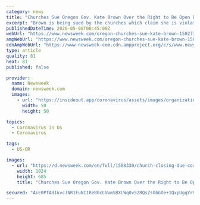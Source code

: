 ```yaml
---
category: news
title: "Churches Sue Oregon Gov. Kate Brown Over the Right to Be Open During COVID-19 Pandemic as State Details Road to Reopen"
excerpt: "Brown is being sued by the churches which claim she is violating the institution's First Amendment rights with stay-home orders amid the coronavirus pandemic."
publishedDateTime: 2020-05-08T08:45:00Z
webUrl: "https://www.newsweek.com/oregon-churches-sue-kate-brown-1502734"
ampWebUrl: "https://www.newsweek.com/oregon-churches-sue-kate-brown-1502734?amp=1"
cdnAmpWebUrl: "https://www-newsweek-com.cdn.ampproject.org/c/s/www.newsweek.com/oregon-churches-sue-kate-brown-1502734?amp=1"
type: article
quality: 81
heat: 81
published: false

provider:
  name: Newsweek
  domain: newsweek.com
  images:
    - url: "https://insideout.app/coronavirus/assets/images/organizations/newsweek.com-50x50.jpg"
      width: 50
      height: 50

topics:
  - Coronavirus in US
  - Coronavirus

tags:
  - US-OR

images:
  - url: "https://d.newsweek.com/en/full/1588330/church-closing-due-coronavirus.jpg"
    width: 1024
    height: 685
    title: "Churches Sue Oregon Gov. Kate Brown Over the Right to Be Open During COVID-19 Pandemic as State Details Road to Reopen"

secured: "AiE0PfAdIkvcJNR1FuNI1ReBhcLVwmSBXLWq0v52RQsZsObGOe+1QxpUgqYrV9IFj4vifDD1vzrJo1F/BUdRCvile2hYVqQuxeJW+UcBTH+jvX3ga+/uiUMf6PrHiCqJKzBMeUxrFCNDtcRd3AOFVFXbTlruwgLA9lnKyfevLQaouN+KC9Yu9Y78n4Pog+4kp5zxnttTEztn1GUdjQgS4yMWVhkoSTOBcoglv/OTN7ddr4/re6SxfnXCBaY3vAfKphF1vwThehQuBXqVFdtabq7bXb78u5m0L3SfyCb0AkpRDh3eWPOjTH885HQnsCrnE6sm3dMJGFpC9KDetPnK9qa9t3rz7v4LpTtIhy1nzhECOh3JbomdPxhJfyv0g36pR4xRmhj7A/W1v+S2AOv48Mrs+aMkZBQURTee5H+kPddmvULGzXFuSE2wB3Po6jN0KiKExunmB6k8RZHUSD2piAz3BXnD+LBx/dNAP1hN3pg=;ctJA+eBn7ZSNL0KXtf2Ruw=="
---
```



